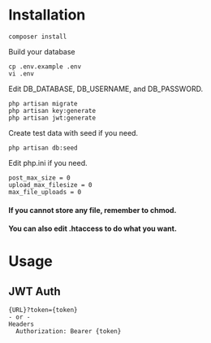 # Installation

```
composer install
```

Build your database

```
cp .env.example .env
vi .env
```

Edit DB_DATABASE, DB_USERNAME, and DB_PASSWORD.

```
php artisan migrate
php artisan key:generate
php artisan jwt:generate
```

Create test data with seed if you need.
```
php artisan db:seed
```

Edit php.ini if you need.

```
post_max_size = 0
upload_max_filesize = 0
max_file_uploads = 0
```

#### If you cannot store any file, remember to chmod.
#### You can also edit .htaccess to do what you want.

# Usage
## JWT Auth

```
{URL}?token={token}
- or -
Headers
  Authorization: Bearer {token}
```
